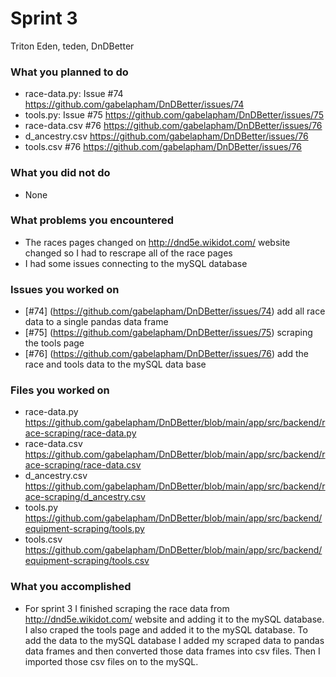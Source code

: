 # Sprint 3

Triton Eden, teden, DnDBetter

### What you planned to do
- race-data.py: Issue #74 https://github.com/gabelapham/DnDBetter/issues/74
- tools.py: Issue #75 https://github.com/gabelapham/DnDBetter/issues/75
- race-data.csv #76 https://github.com/gabelapham/DnDBetter/issues/76
- d_ancestry.csv https://github.com/gabelapham/DnDBetter/issues/76
- tools.csv #76 https://github.com/gabelapham/DnDBetter/issues/76

### What you did not do
- None

### What problems you encountered
- The races pages changed on http://dnd5e.wikidot.com/ website changed so I had to rescrape all of the race pages
- I had some issues connecting to the mySQL database

### Issues you worked on
- [#74] (https://github.com/gabelapham/DnDBetter/issues/74) add all race data to a single pandas data frame
- [#75] (https://github.com/gabelapham/DnDBetter/issues/75) scraping the tools page
- [#76] (https://github.com/gabelapham/DnDBetter/issues/76) add the race and tools data to the mySQL data base

### Files you worked on
- race-data.py https://github.com/gabelapham/DnDBetter/blob/main/app/src/backend/race-scraping/race-data.py
- race-data.csv https://github.com/gabelapham/DnDBetter/blob/main/app/src/backend/race-scraping/race-data.csv
- d_ancestry.csv https://github.com/gabelapham/DnDBetter/blob/main/app/src/backend/race-scraping/d_ancestry.csv
- tools.py https://github.com/gabelapham/DnDBetter/blob/main/app/src/backend/equipment-scraping/tools.py
- tools.csv https://github.com/gabelapham/DnDBetter/blob/main/app/src/backend/equipment-scraping/tools.csv

### What you accomplished
- For sprint 3 I finished scraping the race data from http://dnd5e.wikidot.com/ website and adding it to the mySQL database. I also craped the tools page and added it to the
mySQL database. To add the data to the mySQL database I added my scraped data to pandas data frames and then converted those data frames into csv files. Then I imported those
csv files on to the mySQL.
